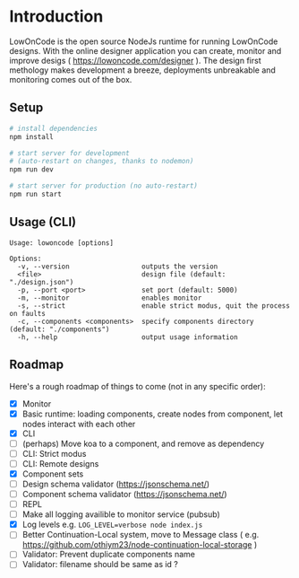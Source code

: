 # Introduction
LowOnCode is the open source NodeJs runtime for running LowOnCode designs. With the online designer application you can create, monitor and improve desigs ( https://lowoncode.com/designer ). The design first methology makes development a breeze, deployments unbreakable and monitoring comes out of the box.

## Setup

``` bash
# install dependencies
npm install

# start server for development
# (auto-restart on changes, thanks to nodemon)
npm run dev

# start server for production (no auto-restart)
npm run start
```

## Usage (CLI)
```
Usage: lowoncode [options]

Options:
  -v, --version                  outputs the version
  <file>                         design file (default: "./design.json")
  -p, --port <port>              set port (default: 5000)
  -m, --monitor                  enables monitor
  -s, --strict                   enable strict modus, quit the process on faults
  -c, --components <components>  specify components directory (default: "./components")
  -h, --help                     output usage information
```

## Roadmap

Here's a rough roadmap of things to come (not in any specific order):
- [x] Monitor
- [x] Basic runtime: loading components, create nodes from component, let nodes interact with each other
- [x] CLI
- [ ] (perhaps) Move koa to a component, and remove as dependency
- [ ] CLI: Strict modus 
- [ ] CLI: Remote designs
- [x] Component sets
- [ ] Design schema validator (https://jsonschema.net/)
- [ ] Component schema validator (https://jsonschema.net/)
- [ ] REPL
- [ ] Make all logging availible to monitor service (pubsub)
- [x] Log levels e.g. `LOG_LEVEL=verbose node index.js`
- [ ] Better Continuation-Local system, move to Message class ( e.g. https://github.com/othiym23/node-continuation-local-storage )
- [ ] Validator: Prevent duplicate components name
- [ ] Validator: filename should be same as id ?
